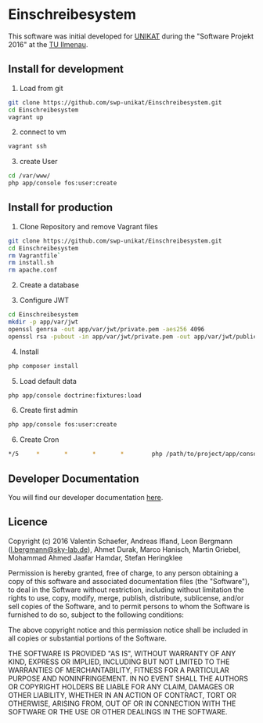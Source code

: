 Einschreibesystem
================
This software was initial developed for [UNIKAT](https://github.com/UNIKAT-ILMENAU) during the "Software Projekt 2016" at the [TU Ilmenau](http://tu-ilmenau.de/).

Install for development
-----------------------

1) Load from git
```bash
git clone https://github.com/swp-unikat/Einschreibesystem.git
cd Einschreibesystem
vagrant up
```

2) connect to vm
```bash
vagrant ssh
```

3) create User
```bash
cd /var/www/
php app/console fos:user:create
```

Install for production
-----------------------
1) Clone Repository and remove Vagrant files
```bash
git clone https://github.com/swp-unikat/Einschreibesystem.git
cd Einschreibesystem
rm Vagrantfile`
rm install.sh
rm apache.conf
```
2) Create a database

3) Configure JWT

```bash
cd Einschreibesystem
mkdir -p app/var/jwt
openssl genrsa -out app/var/jwt/private.pem -aes256 4096
openssl rsa -pubout -in app/var/jwt/private.pem -out app/var/jwt/public.pem
```
4) Install
```bash
php composer install
```
5) Load default data
```bash
php app/console doctrine:fixtures:load
```

6) Create first admin
```bash
php app/console fos:user:create
```

6) Create Cron
```bash
*/5     *       *       *       *        php /path/to/project/app/console cron:email
```

Developer Documentation
------------------------
You will find our developer documentation [here](https://github.com/swp-unikat/Einschreibesystem/wiki).

Licence
------------------------

Copyright (c) 2016 Valentin Schaefer, Andreas Ifland, Leon Bergmann (l.bergmann@sky-lab.de), Ahmet Durak, Marco Hanisch,
Martin Griebel, Mohammad Ahmed Jaafar Hamdar, Stefan Heringklee

Permission is hereby granted, free of charge, to any person obtaining a copy of this software and associated documentation
files (the "Software"), to deal in the Software without restriction, including without limitation the rights to use, copy,
modify, merge, publish, distribute, sublicense, and/or sell copies of the Software, and to permit persons to whom the
Software is furnished to do so, subject to the following conditions:

The above copyright notice and this permission notice shall be included in all copies or substantial portions of the Software.

THE SOFTWARE IS PROVIDED "AS IS", WITHOUT WARRANTY OF ANY KIND, EXPRESS OR IMPLIED, INCLUDING BUT NOT LIMITED TO THE
WARRANTIES OF MERCHANTABILITY, FITNESS FOR A PARTICULAR PURPOSE AND NONINFRINGEMENT. IN NO EVENT SHALL THE AUTHORS OR
COPYRIGHT HOLDERS BE LIABLE FOR ANY CLAIM, DAMAGES OR OTHER LIABILITY, WHETHER IN AN ACTION OF CONTRACT, TORT OR OTHERWISE,
ARISING FROM, OUT OF OR IN CONNECTION WITH THE SOFTWARE OR THE USE OR OTHER DEALINGS IN THE SOFTWARE.
